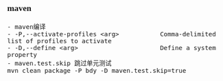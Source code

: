 <span style="font-family:Simsun,serif; font-size:17px;">

### maven

~~~
- maven编译
- -P,--activate-profiles <arg>           Comma-delimited list of profiles to activate
- -D,--define <arg>                      Define a system property
- maven.test.skip 跳过单元测试
mvn clean package -P bdy -D maven.test.skip=true
~~~

</span>